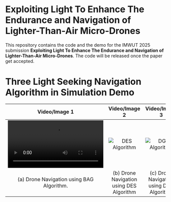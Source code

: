 # Exploiting Light To Enhance The Endurance and Navigation of Lighter-Than-Air Micro-Drones

This repository contains the code and the demo for the IMWUT 2025 submission **Exploiting Light To Enhance The Endurance and Navigation of Lighter-Than-Air Micro-Drones**.
The code will be released once the paper get accepted.


# Three Light Seeking Navigation Algorithm in Simulation Demo

| Video/Image 1 | Video/Image 2 | Video/Image 3 |
| :---: | :---: | :---: |
| ![BAG Algorithm](figures/drone_bearing_angle.mp4) | ![DES Algorithm](https://your-link-to-image-or-gif-2.gif) | ![DGA Algorithm](https://your-link-to-image-or-gif-3.gif) |
| (a) Drone Navigation using BAG Algorithm. | (b) Drone Navigation using DES Algorithm | (c) Drone Navigation using DGA Algorithm